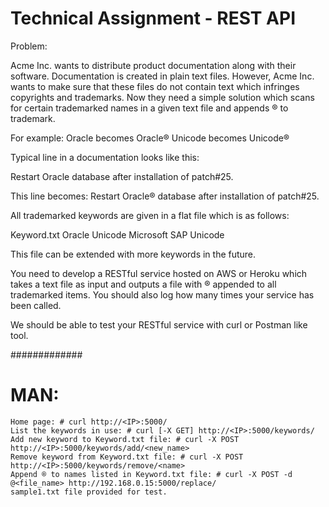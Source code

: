 # Technical Assignment - REST API

Problem:

Acme Inc. wants to distribute product documentation along with their software. Documentation is created in plain text files. However, Acme Inc. wants to make sure that these files do not contain text which infringes copyrights and trademarks. Now they need a simple solution which scans for certain trademarked names in a given text file and appends ® to trademark.

For example:
Oracle becomes Oracle® 
Unicode becomes Unicode® 


Typical line in a documentation looks like this:

Restart Oracle database after installation of patch#25.

This line becomes:
Restart Oracle® database after installation of patch#25.

All trademarked keywords are given in a flat file which is as follows:

Keyword.txt
Oracle
Unicode
Microsoft
SAP
Unicode

This file can be extended with more keywords in the future.

You need to develop a RESTful service hosted on AWS or Heroku which takes a text file as input and outputs a file with ® appended to all trademarked items. You should also log how many times your service has been called.

We should be able to test your RESTful service with curl or Postman like tool.

#############

# MAN:
```
Home page: # curl http://<IP>:5000/
List the keywords in use: # curl [-X GET] http://<IP>:5000/keywords/
Add new keyword to Keyword.txt file: # curl -X POST http://<IP>:5000/keywords/add/<new_name>
Remove keyword from Keyword.txt file: # curl -X POST http://<IP>:5000/keywords/remove/<name>
Append ® to names listed in Keyword.txt file: # curl -X POST -d @<file_name> http://192.168.0.15:5000/replace/
sample1.txt file provided for test.
```


